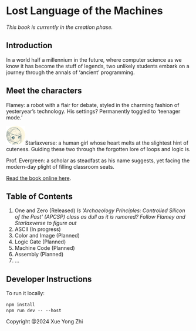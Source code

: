 # Lost Language of the Machines

_This book is currently in the creation phase._

## Introduction
In a world half a millennium in the future, where computer science as we know it has become the stuff of legends, two unlikely students embark on a journey through the annals of ‘ancient’ programming. 

## Meet the characters
Flamey: a robot with a flair for debate, styled in the charming fashion of yesteryear’s technology. His settings? Permanently toggled to ‘teenager mode.’ 

![starlaxverse](public/starlaxverse_avartar.png)Starlaxverse: a human girl whose heart melts at the slightest hint of cuteness. Guiding these two through the forgotten lore of loops and logic is.

Prof. Evergreen: a scholar as steadfast as his name suggests, yet facing the modern-day plight of filling classroom seats.

[Read the book online here](https://www.LostLanguageoftheMachines.com/).

## Table of Contents
1. One and Zero (Released)
_Is 'Archaeology Principles: Controlled Silicon of the Past' (APCSP) class as dull as it is rumored? Follow Flamey and Starlaxverse to figure out_
2. ASCII (In progress)
3. Color and Image (Planned)
4. Logic Gate (Planned)
5. Machine Code (Planned)
6. Assembly (Planned)
7. ...

## Developer Instructions
To run it locally:
```
npm install
npm run dev -- --host
```

Copyright @2024 Xue Yong Zhi